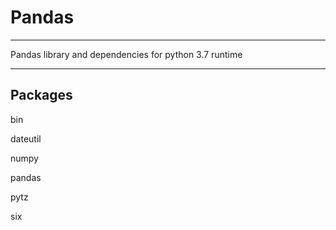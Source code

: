 # Pandas
---------

Pandas library and dependencies for python 3.7 runtime


---------

Packages
---------

bin

dateutil

numpy

pandas

pytz

six
